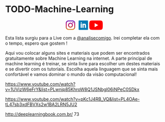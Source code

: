 # TODO-Machine-Learning

<p align='center'>
<a href="https://instagram.com/clarissalimatech/"><img height="30" src="https://github.com/Clalloures/Clalloures/blob/master/icon/instagram.jpg?raw=true"></a>&nbsp;&nbsp;
<a href="https://www.linkedin.com/in/clarissa-lima-4a26b3149/"><img height="30" src="https://github.com/Clalloures/Clalloures/blob/master/icon/linkedin.png?raw=true"></a>
<a href="https://www.youtube.com/channel/UCG_sgEqK2LxMa7qCmmTFnVg/video"><img height="30" src="https://github.com/Clalloures/Clalloures/blob/master/icon/youtube.png?raw=true"></a>
</p>



Esta lista surgiu para a Live com a [@analisecomigo](https://www.instagram.com/analisecomigo/). Irei completar ela com o tempo, espero que gostem !


Aqui vou colocar alguns sites e materiais que podem ser encontrados gratuitamente sobre Machine Learning na internet. A parte principal de machine learning é treinar, se sinta livre para escolher um destes materiais e se divertir com os tutoriais. Escolha aquela linguagem que se sinta mais confortável e vamos dominar o mundo da visão computacional!

https://www.youtube.com/watch?v=1UVizW6eFrY&list=PLwnip85KhroW8Q1JSNbgl06iNPeC0SDkx

https://www.youtube.com/watch?v=pKc1J4RB_VQ&list=PL4OAe-tL47sb3xdFBVXs2w1BA2LRN5JU2



http://deeplearningbook.com.br/ 73


